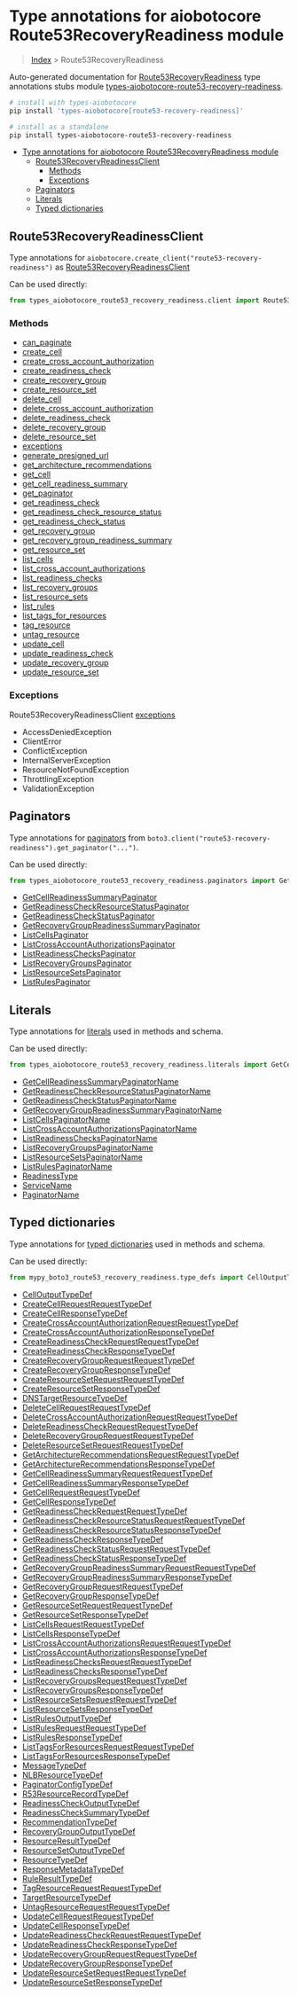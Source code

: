 <a id="type-annotations-for-aiobotocore-route53recoveryreadiness-module"></a>

# Type annotations for aiobotocore Route53RecoveryReadiness module

> [Index](..) > Route53RecoveryReadiness

Auto-generated documentation for
[Route53RecoveryReadiness](https://boto3.amazonaws.com/v1/documentation/api/latest/reference/services/route53-recovery-readiness.html#Route53RecoveryReadiness)
type annotations stubs module
[types-aiobotocore-route53-recovery-readiness](https://pypi.org/project/types-aiobotocore-route53-recovery-readiness/).

```bash
# install with types-aiobotocore
pip install 'types-aiobotocore[route53-recovery-readiness]'

# install as a standalone
pip install types-aiobotocore-route53-recovery-readiness
```

- [Type annotations for aiobotocore Route53RecoveryReadiness module](#type-annotations-for-aiobotocore-route53recoveryreadiness-module)
  - [Route53RecoveryReadinessClient](#route53recoveryreadinessclient)
    - [Methods](#methods)
    - [Exceptions](#exceptions)
  - [Paginators](#paginators)
  - [Literals](#literals)
  - [Typed dictionaries](#typed-dictionaries)

<a id="route53recoveryreadinessclient"></a>

## Route53RecoveryReadinessClient

Type annotations for `aiobotocore.create_client("route53-recovery-readiness")`
as [Route53RecoveryReadinessClient](./client.md)

Can be used directly:

```python
from types_aiobotocore_route53_recovery_readiness.client import Route53RecoveryReadinessClient
```

<a id="methods"></a>

### Methods

- [can_paginate](./client.md#can_paginate)
- [create_cell](./client.md#create_cell)
- [create_cross_account_authorization](./client.md#create_cross_account_authorization)
- [create_readiness_check](./client.md#create_readiness_check)
- [create_recovery_group](./client.md#create_recovery_group)
- [create_resource_set](./client.md#create_resource_set)
- [delete_cell](./client.md#delete_cell)
- [delete_cross_account_authorization](./client.md#delete_cross_account_authorization)
- [delete_readiness_check](./client.md#delete_readiness_check)
- [delete_recovery_group](./client.md#delete_recovery_group)
- [delete_resource_set](./client.md#delete_resource_set)
- [exceptions](./client.md#exceptions)
- [generate_presigned_url](./client.md#generate_presigned_url)
- [get_architecture_recommendations](./client.md#get_architecture_recommendations)
- [get_cell](./client.md#get_cell)
- [get_cell_readiness_summary](./client.md#get_cell_readiness_summary)
- [get_paginator](./client.md#get_paginator)
- [get_readiness_check](./client.md#get_readiness_check)
- [get_readiness_check_resource_status](./client.md#get_readiness_check_resource_status)
- [get_readiness_check_status](./client.md#get_readiness_check_status)
- [get_recovery_group](./client.md#get_recovery_group)
- [get_recovery_group_readiness_summary](./client.md#get_recovery_group_readiness_summary)
- [get_resource_set](./client.md#get_resource_set)
- [list_cells](./client.md#list_cells)
- [list_cross_account_authorizations](./client.md#list_cross_account_authorizations)
- [list_readiness_checks](./client.md#list_readiness_checks)
- [list_recovery_groups](./client.md#list_recovery_groups)
- [list_resource_sets](./client.md#list_resource_sets)
- [list_rules](./client.md#list_rules)
- [list_tags_for_resources](./client.md#list_tags_for_resources)
- [tag_resource](./client.md#tag_resource)
- [untag_resource](./client.md#untag_resource)
- [update_cell](./client.md#update_cell)
- [update_readiness_check](./client.md#update_readiness_check)
- [update_recovery_group](./client.md#update_recovery_group)
- [update_resource_set](./client.md#update_resource_set)

<a id="exceptions"></a>

### Exceptions

Route53RecoveryReadinessClient [exceptions](./client.md#exceptions)

- AccessDeniedException
- ClientError
- ConflictException
- InternalServerException
- ResourceNotFoundException
- ThrottlingException
- ValidationException

<a id="paginators"></a>

## Paginators

Type annotations for [paginators](./paginators.md) from
`boto3.client("route53-recovery-readiness").get_paginator("...")`.

Can be used directly:

```python
from types_aiobotocore_route53_recovery_readiness.paginators import GetCellReadinessSummaryPaginator, ...
```

- [GetCellReadinessSummaryPaginator](./paginators.md#getcellreadinesssummarypaginator)
- [GetReadinessCheckResourceStatusPaginator](./paginators.md#getreadinesscheckresourcestatuspaginator)
- [GetReadinessCheckStatusPaginator](./paginators.md#getreadinesscheckstatuspaginator)
- [GetRecoveryGroupReadinessSummaryPaginator](./paginators.md#getrecoverygroupreadinesssummarypaginator)
- [ListCellsPaginator](./paginators.md#listcellspaginator)
- [ListCrossAccountAuthorizationsPaginator](./paginators.md#listcrossaccountauthorizationspaginator)
- [ListReadinessChecksPaginator](./paginators.md#listreadinesscheckspaginator)
- [ListRecoveryGroupsPaginator](./paginators.md#listrecoverygroupspaginator)
- [ListResourceSetsPaginator](./paginators.md#listresourcesetspaginator)
- [ListRulesPaginator](./paginators.md#listrulespaginator)

<a id="literals"></a>

## Literals

Type annotations for [literals](./literals.md) used in methods and schema.

Can be used directly:

```python
from types_aiobotocore_route53_recovery_readiness.literals import GetCellReadinessSummaryPaginatorName, ...
```

- [GetCellReadinessSummaryPaginatorName](./literals.md#getcellreadinesssummarypaginatorname)
- [GetReadinessCheckResourceStatusPaginatorName](./literals.md#getreadinesscheckresourcestatuspaginatorname)
- [GetReadinessCheckStatusPaginatorName](./literals.md#getreadinesscheckstatuspaginatorname)
- [GetRecoveryGroupReadinessSummaryPaginatorName](./literals.md#getrecoverygroupreadinesssummarypaginatorname)
- [ListCellsPaginatorName](./literals.md#listcellspaginatorname)
- [ListCrossAccountAuthorizationsPaginatorName](./literals.md#listcrossaccountauthorizationspaginatorname)
- [ListReadinessChecksPaginatorName](./literals.md#listreadinesscheckspaginatorname)
- [ListRecoveryGroupsPaginatorName](./literals.md#listrecoverygroupspaginatorname)
- [ListResourceSetsPaginatorName](./literals.md#listresourcesetspaginatorname)
- [ListRulesPaginatorName](./literals.md#listrulespaginatorname)
- [ReadinessType](./literals.md#readinesstype)
- [ServiceName](./literals.md#servicename)
- [PaginatorName](./literals.md#paginatorname)

<a id="typed-dictionaries"></a>

## Typed dictionaries

Type annotations for [typed dictionaries](./type_defs.md) used in methods and
schema.

Can be used directly:

```python
from mypy_boto3_route53_recovery_readiness.type_defs import CellOutputTypeDef, ...
```

- [CellOutputTypeDef](./type_defs.md#celloutputtypedef)
- [CreateCellRequestRequestTypeDef](./type_defs.md#createcellrequestrequesttypedef)
- [CreateCellResponseTypeDef](./type_defs.md#createcellresponsetypedef)
- [CreateCrossAccountAuthorizationRequestRequestTypeDef](./type_defs.md#createcrossaccountauthorizationrequestrequesttypedef)
- [CreateCrossAccountAuthorizationResponseTypeDef](./type_defs.md#createcrossaccountauthorizationresponsetypedef)
- [CreateReadinessCheckRequestRequestTypeDef](./type_defs.md#createreadinesscheckrequestrequesttypedef)
- [CreateReadinessCheckResponseTypeDef](./type_defs.md#createreadinesscheckresponsetypedef)
- [CreateRecoveryGroupRequestRequestTypeDef](./type_defs.md#createrecoverygrouprequestrequesttypedef)
- [CreateRecoveryGroupResponseTypeDef](./type_defs.md#createrecoverygroupresponsetypedef)
- [CreateResourceSetRequestRequestTypeDef](./type_defs.md#createresourcesetrequestrequesttypedef)
- [CreateResourceSetResponseTypeDef](./type_defs.md#createresourcesetresponsetypedef)
- [DNSTargetResourceTypeDef](./type_defs.md#dnstargetresourcetypedef)
- [DeleteCellRequestRequestTypeDef](./type_defs.md#deletecellrequestrequesttypedef)
- [DeleteCrossAccountAuthorizationRequestRequestTypeDef](./type_defs.md#deletecrossaccountauthorizationrequestrequesttypedef)
- [DeleteReadinessCheckRequestRequestTypeDef](./type_defs.md#deletereadinesscheckrequestrequesttypedef)
- [DeleteRecoveryGroupRequestRequestTypeDef](./type_defs.md#deleterecoverygrouprequestrequesttypedef)
- [DeleteResourceSetRequestRequestTypeDef](./type_defs.md#deleteresourcesetrequestrequesttypedef)
- [GetArchitectureRecommendationsRequestRequestTypeDef](./type_defs.md#getarchitecturerecommendationsrequestrequesttypedef)
- [GetArchitectureRecommendationsResponseTypeDef](./type_defs.md#getarchitecturerecommendationsresponsetypedef)
- [GetCellReadinessSummaryRequestRequestTypeDef](./type_defs.md#getcellreadinesssummaryrequestrequesttypedef)
- [GetCellReadinessSummaryResponseTypeDef](./type_defs.md#getcellreadinesssummaryresponsetypedef)
- [GetCellRequestRequestTypeDef](./type_defs.md#getcellrequestrequesttypedef)
- [GetCellResponseTypeDef](./type_defs.md#getcellresponsetypedef)
- [GetReadinessCheckRequestRequestTypeDef](./type_defs.md#getreadinesscheckrequestrequesttypedef)
- [GetReadinessCheckResourceStatusRequestRequestTypeDef](./type_defs.md#getreadinesscheckresourcestatusrequestrequesttypedef)
- [GetReadinessCheckResourceStatusResponseTypeDef](./type_defs.md#getreadinesscheckresourcestatusresponsetypedef)
- [GetReadinessCheckResponseTypeDef](./type_defs.md#getreadinesscheckresponsetypedef)
- [GetReadinessCheckStatusRequestRequestTypeDef](./type_defs.md#getreadinesscheckstatusrequestrequesttypedef)
- [GetReadinessCheckStatusResponseTypeDef](./type_defs.md#getreadinesscheckstatusresponsetypedef)
- [GetRecoveryGroupReadinessSummaryRequestRequestTypeDef](./type_defs.md#getrecoverygroupreadinesssummaryrequestrequesttypedef)
- [GetRecoveryGroupReadinessSummaryResponseTypeDef](./type_defs.md#getrecoverygroupreadinesssummaryresponsetypedef)
- [GetRecoveryGroupRequestRequestTypeDef](./type_defs.md#getrecoverygrouprequestrequesttypedef)
- [GetRecoveryGroupResponseTypeDef](./type_defs.md#getrecoverygroupresponsetypedef)
- [GetResourceSetRequestRequestTypeDef](./type_defs.md#getresourcesetrequestrequesttypedef)
- [GetResourceSetResponseTypeDef](./type_defs.md#getresourcesetresponsetypedef)
- [ListCellsRequestRequestTypeDef](./type_defs.md#listcellsrequestrequesttypedef)
- [ListCellsResponseTypeDef](./type_defs.md#listcellsresponsetypedef)
- [ListCrossAccountAuthorizationsRequestRequestTypeDef](./type_defs.md#listcrossaccountauthorizationsrequestrequesttypedef)
- [ListCrossAccountAuthorizationsResponseTypeDef](./type_defs.md#listcrossaccountauthorizationsresponsetypedef)
- [ListReadinessChecksRequestRequestTypeDef](./type_defs.md#listreadinesschecksrequestrequesttypedef)
- [ListReadinessChecksResponseTypeDef](./type_defs.md#listreadinesschecksresponsetypedef)
- [ListRecoveryGroupsRequestRequestTypeDef](./type_defs.md#listrecoverygroupsrequestrequesttypedef)
- [ListRecoveryGroupsResponseTypeDef](./type_defs.md#listrecoverygroupsresponsetypedef)
- [ListResourceSetsRequestRequestTypeDef](./type_defs.md#listresourcesetsrequestrequesttypedef)
- [ListResourceSetsResponseTypeDef](./type_defs.md#listresourcesetsresponsetypedef)
- [ListRulesOutputTypeDef](./type_defs.md#listrulesoutputtypedef)
- [ListRulesRequestRequestTypeDef](./type_defs.md#listrulesrequestrequesttypedef)
- [ListRulesResponseTypeDef](./type_defs.md#listrulesresponsetypedef)
- [ListTagsForResourcesRequestRequestTypeDef](./type_defs.md#listtagsforresourcesrequestrequesttypedef)
- [ListTagsForResourcesResponseTypeDef](./type_defs.md#listtagsforresourcesresponsetypedef)
- [MessageTypeDef](./type_defs.md#messagetypedef)
- [NLBResourceTypeDef](./type_defs.md#nlbresourcetypedef)
- [PaginatorConfigTypeDef](./type_defs.md#paginatorconfigtypedef)
- [R53ResourceRecordTypeDef](./type_defs.md#r53resourcerecordtypedef)
- [ReadinessCheckOutputTypeDef](./type_defs.md#readinesscheckoutputtypedef)
- [ReadinessCheckSummaryTypeDef](./type_defs.md#readinesschecksummarytypedef)
- [RecommendationTypeDef](./type_defs.md#recommendationtypedef)
- [RecoveryGroupOutputTypeDef](./type_defs.md#recoverygroupoutputtypedef)
- [ResourceResultTypeDef](./type_defs.md#resourceresulttypedef)
- [ResourceSetOutputTypeDef](./type_defs.md#resourcesetoutputtypedef)
- [ResourceTypeDef](./type_defs.md#resourcetypedef)
- [ResponseMetadataTypeDef](./type_defs.md#responsemetadatatypedef)
- [RuleResultTypeDef](./type_defs.md#ruleresulttypedef)
- [TagResourceRequestRequestTypeDef](./type_defs.md#tagresourcerequestrequesttypedef)
- [TargetResourceTypeDef](./type_defs.md#targetresourcetypedef)
- [UntagResourceRequestRequestTypeDef](./type_defs.md#untagresourcerequestrequesttypedef)
- [UpdateCellRequestRequestTypeDef](./type_defs.md#updatecellrequestrequesttypedef)
- [UpdateCellResponseTypeDef](./type_defs.md#updatecellresponsetypedef)
- [UpdateReadinessCheckRequestRequestTypeDef](./type_defs.md#updatereadinesscheckrequestrequesttypedef)
- [UpdateReadinessCheckResponseTypeDef](./type_defs.md#updatereadinesscheckresponsetypedef)
- [UpdateRecoveryGroupRequestRequestTypeDef](./type_defs.md#updaterecoverygrouprequestrequesttypedef)
- [UpdateRecoveryGroupResponseTypeDef](./type_defs.md#updaterecoverygroupresponsetypedef)
- [UpdateResourceSetRequestRequestTypeDef](./type_defs.md#updateresourcesetrequestrequesttypedef)
- [UpdateResourceSetResponseTypeDef](./type_defs.md#updateresourcesetresponsetypedef)
